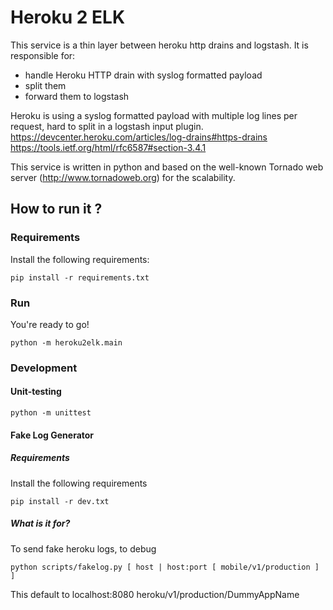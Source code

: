 # Heroku 2 ELK

This service is a thin layer between heroku http drains and logstash.
It is responsible for:
 * handle Heroku HTTP drain with syslog formatted payload
 * split them
 * forward them to logstash

Heroku is using a syslog formatted payload with multiple log lines per request, hard to split in a logstash input plugin.
https://devcenter.heroku.com/articles/log-drains#https-drains
https://tools.ietf.org/html/rfc6587#section-3.4.1

This service is written in python and based on the well-known Tornado web server (http://www.tornadoweb.org) for the scalability.

## How to run it ?

### Requirements

Install the following requirements:

```
pip install -r requirements.txt
```

### Run

You're ready to go!

```
python -m heroku2elk.main
```

### Development

#### Unit-testing

```
python -m unittest
```

#### Fake Log Generator
##### Requirements

Install the following requirements

```
pip install -r dev.txt
```

##### What is it for?
To send fake heroku logs, to debug

```
python scripts/fakelog.py [ host | host:port [ mobile/v1/production ] ]
```

This default to localhost:8080 heroku/v1/production/DummyAppName

